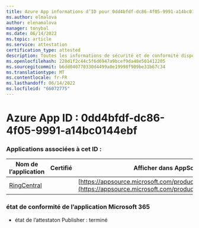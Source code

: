 ```yaml
---
title: Azure App informations d’ID pour 0dd4bfdf-dc86-4f05-9991-a14bc0144ebf
ms.author: elmalova
author: elenamalova
manager: tonybal
ms.date: 06/14/2022
ms.topic: article
ms.service: attestation
certification_type: attested
description: Toutes les informations de sécurité et de conformité disponibles pour 0dd4bfdf-dc86-4f05-9991-a14bc0144ebf.
ms.openlocfilehash: 228d1f2c44c5f6d6947a9bcef9da48e501412205
ms.sourcegitcommit: b6dd040770330d4499a0e19998f909be31b67c34
ms.translationtype: MT
ms.contentlocale: fr-FR
ms.lasthandoff: 06/14/2022
ms.locfileid: "66072775"
---
```

# <a name="azure-app-id-0dd4bfdf-dc86-4f05-9991-a14bc0144ebf"></a>Azure App ID : 0dd4bfdf-dc86-4f05-9991-a14bc0144ebf


### <a name="apps-associated-with-this-id"></a>Applications associées à cet ID :
| **Nom de l’application** | **Certifié** | **Afficher dans AppSource** |
|--------------|---------------|-----------------------|
| [RingCentral](../forward/WA200000135.md) |  | [https://appsource.microsoft.com/product/office/WA200000135](https://appsource.microsoft.com/product/office/WA200000135) |

### <a name="microsoft-365-app-compliance-status"></a>état de conformité de l’application Microsoft 365
- état de l’attestaton Publisher : terminé
